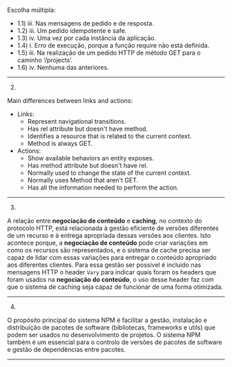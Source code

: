Escolha múltipla:
- 1.1) iii. Nas mensagens de pedido e de resposta.
- 1.2) iii. Um pedido idempotente e safe.
- 1.3) iv. Uma vez por cada instância da aplicação.
- 1.4) i. Erro de execução, porque a função require não está definida.
- 1.5) iii. Na realização de um pedido HTTP de método GET para o caminho ‘/projects’.
- 1.6) iv. Nenhuma das anteriores.

---
2)
Main differences between links and actions:
- Links:
  - Represent navigational transitions.
  - Has rel attribute but doesn't have method.
  - Identifies a resource that is related to the current context.
  - Method is always GET.
- Actions:
  - Show available behaviors an entity exposes.
  - Has method attribute but doesn't have rel.
  - Normally used to change the state of the current context.
  - Normally uses Method that aren't GET.
  - Has all the information needed to perform the action.

---
3) 
A relação entre **negociação de conteúdo** e **caching**, no contexto do protocolo HTTP, está relacionada à gestão eficiente de 
versões diferentes de um recurso e à entrega apropriada dessas versões aos clientes. 
Isto acontece porque, a **negociação de conteúdo** pode criar variações em como os recursos são representados, e o sistema 
de cache precisa ser capaz de lidar com essas variações para entregar o conteúdo apropriado aos diferentes clientes.
Para essa gestão ser possível é incluido nas mensagens HTTP o header `Vary` para indicar
quais foram os headers que foram usados na **negociação do conteúdo**, o uso desse header faz com que o sistema de caching seja capaz
de funcionar de uma forma otimizada.

---
4) 
O propósito principal do sistema NPM é facilitar a gestão, instalação e distribuição de pacotes de software 
(bibliotecas, frameworks e utils) que podem ser usados no desenvolvimento de projetos. O sistema NPM também é um 
essencial para o controlo de versões de pacotes de software e gestão de dependências entre pacotes.

---